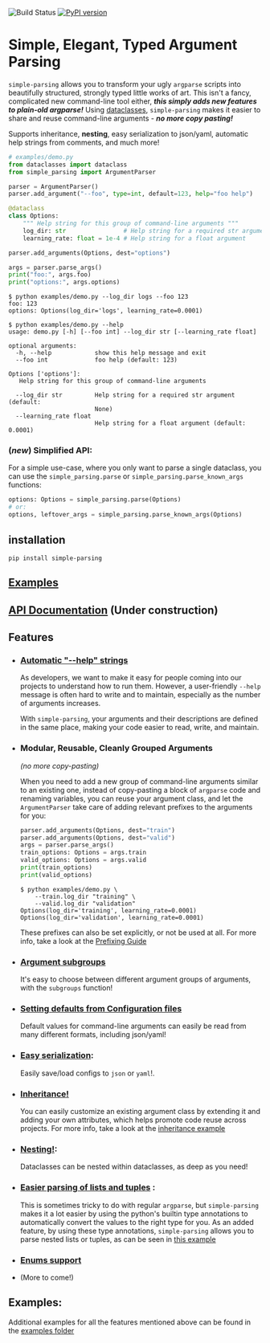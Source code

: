 ![Build Status](https://github.com/lebrice/SimpleParsing/actions/workflows/build.yml/badge.svg) [![PyPI version](https://badge.fury.io/py/simple-parsing.svg)](https://badge.fury.io/py/simple-parsing)


# Simple, Elegant, Typed Argument Parsing <!-- omit in toc -->

`simple-parsing` allows you to transform your ugly `argparse` scripts into beautifully structured, strongly typed little works of art. This isn't a fancy, complicated new command-line tool either, ***this simply adds new features to plain-old argparse!***
Using [dataclasses](https://docs.python.org/3.7/library/dataclasses.html), `simple-parsing` makes it easier to share and reuse command-line arguments - ***no more copy pasting!***

Supports inheritance, **nesting**, easy serialization to json/yaml, automatic help strings from comments, and much more!

```python
# examples/demo.py
from dataclasses import dataclass
from simple_parsing import ArgumentParser

parser = ArgumentParser()
parser.add_argument("--foo", type=int, default=123, help="foo help")

@dataclass
class Options:
    """ Help string for this group of command-line arguments """
    log_dir: str                # Help string for a required str argument
    learning_rate: float = 1e-4 # Help string for a float argument

parser.add_arguments(Options, dest="options")

args = parser.parse_args()
print("foo:", args.foo)
print("options:", args.options)
```
```console
$ python examples/demo.py --log_dir logs --foo 123
foo: 123
options: Options(log_dir='logs', learning_rate=0.0001)
```
```console
$ python examples/demo.py --help
usage: demo.py [-h] [--foo int] --log_dir str [--learning_rate float]

optional arguments:
  -h, --help            show this help message and exit
  --foo int             foo help (default: 123)

Options ['options']:
   Help string for this group of command-line arguments

  --log_dir str         Help string for a required str argument (default:
                        None)
  --learning_rate float
                        Help string for a float argument (default: 0.0001)
```

### (*new*) Simplified API:

For a simple use-case, where you only want to parse a single dataclass, you can use the `simple_parsing.parse` or `simple_parsing.parse_known_args` functions:

```python
options: Options = simple_parsing.parse(Options)
# or:
options, leftover_args = simple_parsing.parse_known_args(Options)
```


## installation

`pip install simple-parsing`

## [Examples](https://github.com/lebrice/SimpleParsing/tree/master/examples/README.md)

## [API Documentation](https://github.com/lebrice/SimpleParsing/tree/master/docs/README.md) (Under construction)

## Features
- ### [Automatic "--help" strings](https://github.com/lebrice/SimpleParsing/tree/master/examples/docstrings/README.md)

    As developers, we want to make it easy for people coming into our projects to understand how to run them. However, a user-friendly `--help` message is often hard to write and to maintain, especially as the number of arguments increases.

    With `simple-parsing`, your arguments and their descriptions are defined in the same place, making your code easier to read, write, and maintain.

- ### Modular, Reusable, Cleanly Grouped Arguments

    *(no more copy-pasting)*

    When you need to add a new group of command-line arguments similar to an existing one, instead of copy-pasting a block of `argparse` code and renaming variables, you can reuse your argument class, and let the `ArgumentParser` take care of adding relevant prefixes to the arguments for you:

    ```python
    parser.add_arguments(Options, dest="train")
    parser.add_arguments(Options, dest="valid")
    args = parser.parse_args()
    train_options: Options = args.train
    valid_options: Options = args.valid
    print(train_options)
    print(valid_options)
    ```
    ```console
    $ python examples/demo.py \
        --train.log_dir "training" \
        --valid.log_dir "validation"
    Options(log_dir='training', learning_rate=0.0001)
    Options(log_dir='validation', learning_rate=0.0001)
    ```

    These prefixes can also be set explicitly, or not be used at all. For more info, take a look at the [Prefixing Guide](https://github.com/lebrice/SimpleParsing/tree/master/examples/prefixing/README.md)

- ### [Argument subgroups](https://github.com/lebrice/SimpleParsing/tree/master/examples/subgroups/README.md)

    It's easy to choose between different argument groups of arguments, with the `subgroups`
    function!

- ### [Setting defaults from Configuration files](https://github.com/lebrice/SimpleParsing/tree/master/examples/config_files/README.md)

    Default values for command-line arguments can easily be read from many different formats, including json/yaml!

- ### [**Easy serialization**](https://github.com/lebrice/SimpleParsing/tree/master/examples/serialization/README.md):

    Easily save/load configs to `json` or `yaml`!.

- ### [**Inheritance**!](https://github.com/lebrice/SimpleParsing/tree/master/examples/inheritance/README.md)

    You can easily customize an existing argument class by extending it and adding your own attributes, which helps promote code reuse across projects. For more info, take a look at the [inheritance example](https://github.com/lebrice/SimpleParsing/tree/master/examples/inheritance_example.py)

- ### [**Nesting**!](https://github.com/lebrice/SimpleParsing/tree/master/examples/nesting/README.md):

    Dataclasses can be nested within dataclasses, as deep as you need!

- ### [Easier parsing of lists and tuples](https://github.com/lebrice/SimpleParsing/tree/master/examples/container_types/README.md) :
    This is sometimes tricky to do with regular `argparse`, but `simple-parsing` makes it a lot easier by using the python's builtin type annotations to automatically convert the values to the right type for you.
    As an added feature, by using these type annotations, `simple-parsing` allows you to parse nested lists or tuples, as can be seen in [this example](https://github.com/lebrice/SimpleParsing/tree/master/examples/merging/README.md)

- ### [Enums support](https://github.com/lebrice/SimpleParsing/tree/master/examples/enums/README.md)

- (More to come!)


## Examples:
Additional examples for all the features mentioned above can be found in the [examples folder](https://github.com/lebrice/SimpleParsing/tree/master/examples/README.md)
